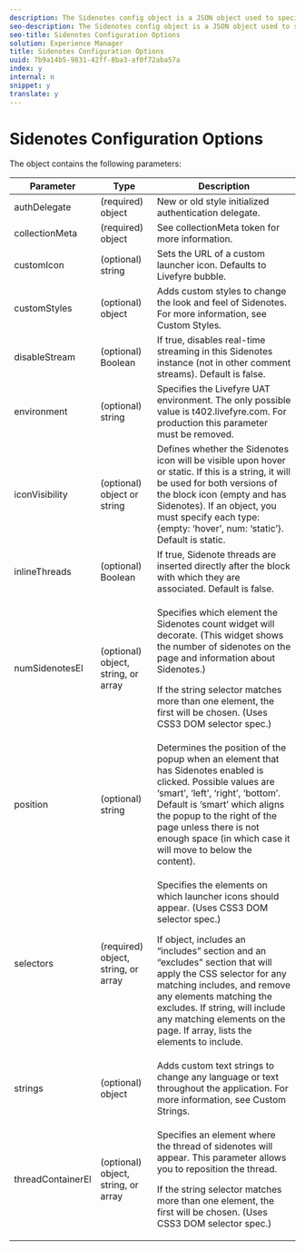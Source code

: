 ```yaml
---
description: The Sidenotes config object is a JSON object used to specify the content that the Livefyre App renders on the page.
seo-description: The Sidenotes config object is a JSON object used to specify the content that the Livefyre App renders on the page.
seo-title: Sidenotes Configuration Options
solution: Experience Manager
title: Sidenotes Configuration Options
uuid: 7b9a14b5-9831-42ff-8ba3-af0f72aba57a
index: y
internal: n
snippet: y
translate: y
---
```


# Sidenotes Configuration Options




The object contains the following parameters:

<table frame="all" rowsep="1" colsep="1" id="table_rfj_cmj_yy"> 
 <thead> 
  <tr> 
   <th class="entry"> Parameter</th> 
   <th class="entry"> Type</th> 
   <th class="entry"> Description</th> 
  </tr> 
 </thead>
 <tbody> 
  <tr> 
   <td> authDelegate</td> 
   <td> (required) object </td> 
   <td> New or old style initialized authentication delegate.</td> 
  </tr> 
  <tr> 
   <td> collectionMeta</td> 
   <td> (required) object</td> 
   <td> See collectionMeta token for more information.</td> 
  </tr> 
  <tr> 
   <td> customIcon</td> 
   <td> (optional) string </td> 
   <td> Sets the URL of a custom launcher icon. Defaults to Livefyre bubble.</td> 
  </tr> 
  <tr> 
   <td> customStyles</td> 
   <td> (optional) object </td> 
   <td> Adds custom styles to change the look and feel of Sidenotes. For more information, see Custom Styles.</td> 
  </tr> 
  <tr> 
   <td> disableStream</td> 
   <td> (optional) Boolean </td> 
   <td> If true, disables real-time streaming in this Sidenotes instance (not in other comment streams). Default is false.</td> 
  </tr> 
  <tr> 
   <td> environment</td> 
   <td> (optional) string </td> 
   <td> Specifies the Livefyre UAT environment. The only possible value is t402.livefyre.com. For production this parameter must be removed.</td> 
  </tr> 
  <tr> 
   <td> iconVisibility</td> 
   <td> (optional) object or string</td> 
   <td> Defines whether the Sidenotes icon will be visible upon hover or static. If this is a string, it will be used for both versions of the block icon (empty and has Sidenotes). If an object, you must specify each type: {empty: ‘hover’, num: ‘static’}. Default is static.</td> 
  </tr> 
  <tr> 
   <td> inlineThreads</td> 
   <td> (optional) Boolean</td> 
   <td> If true, Sidenote threads are inserted directly after the block with which they are associated. Default is false.</td> 
  </tr> 
  <tr> 
   <td> numSidenotesEl</td> 
   <td> (optional) object, string, or array </td> 
   <td> <p>Specifies which element the Sidenotes count widget will decorate. (This widget shows the number of sidenotes on the page and information about Sidenotes.)</p> <p>If the string selector matches more than one element, the first will be chosen. (Uses CSS3 DOM selector spec.)</p> </td> 
  </tr> 
  <tr> 
   <td> position</td> 
   <td> (optional) string</td> 
   <td> Determines the position of the popup when an element that has Sidenotes enabled is clicked. Possible values are ‘smart’, ‘left’, ‘right’, ‘bottom’. Default is ‘smart’ which aligns the popup to the right of the page unless there is not enough space (in which case it will move to below the content).</td> 
  </tr> 
  <tr> 
   <td> selectors</td> 
   <td> (required) object, string, or array </td> 
   <td> <p>Specifies the elements on which launcher icons should appear. (Uses CSS3 DOM selector spec.)</p> <p>If object, includes an “includes” section and an “excludes” section that will apply the CSS selector for any matching includes, and remove any elements matching the excludes. If string, will include any matching elements on the page. If array, lists the elements to include.</p> </td> 
  </tr> 
  <tr> 
   <td> strings</td> 
   <td> (optional) object</td> 
   <td> Adds custom text strings to change any language or text throughout the application. For more information, see Custom Strings.</td> 
  </tr> 
  <tr> 
   <td> threadContainerEl</td> 
   <td> (optional) object, string, or array</td> 
   <td> <p>Specifies an element where the thread of sidenotes will appear. This parameter allows you to reposition the thread.</p> <p>If the string selector matches more than one element, the first will be chosen. (Uses CSS3 DOM selector spec.)</p> </td> 
  </tr> 
 </tbody> 
</table>


